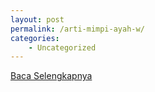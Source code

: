 ```yaml
---
layout: post
permalink: /arti-mimpi-ayah-w/
categories:
    - Uncategorized
---
```


[Baca Selengkapnya](/05)